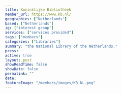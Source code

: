 ```yaml
---
title: Koninklijke Bibliotheek
member_url: https://www.kb.nl/
geographies: ["Netherlands"]
based: ["Netherlands"]
ig: ["interest group"] 
services: ["services provided"] 
tags: ["members"]
categories: ["Libraries"]
summary: "the National Library of the Netherlands."
press: 
active: true
layout: post
showReadTime: false
showDate: false
permalink: ""
date: 
featureImage: "/members/images/KB_NL.png"
---
```

